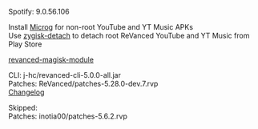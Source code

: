 Spotify: 9.0.56.106  

Install [Microg](https://github.com/ReVanced/GmsCore/releases) for non-root YouTube and YT Music APKs  
Use [zygisk-detach](https://github.com/j-hc/zygisk-detach) to detach root ReVanced YouTube and YT Music from Play Store  

[revanced-magisk-module](https://github.com/j-hc/revanced-magisk-module)
  
CLI: j-hc/revanced-cli-5.0.0-all.jar  
Patches: ReVanced/patches-5.28.0-dev.7.rvp  
[Changelog](https://github.com/ReVanced/revanced-patches/releases/tag/v5.28.0-dev.7)  

Skipped:  
Patches: inotia00/patches-5.6.2.rvp                                              
